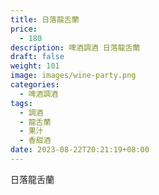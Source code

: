 ```yaml
---
title: 日落龍舌蘭
price:
  - 180
description: 啤酒調酒 日落龍舌蘭
draft: false
weight: 101
image: images/wine-party.png
categories:
  - 啤酒調酒
tags:
  - 調酒
  - 龍舌蘭
  - 果汁
  - 香甜酒
date: 2023-08-22T20:21:19+08:00
---
```


 日落龍舌蘭
